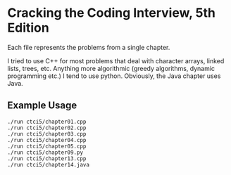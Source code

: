 # Cracking the Coding Interview, 5th Edition

Each file represents the problems from a single chapter.

I tried to use C++ for most problems that deal with character arrays, linked lists, trees, etc. Anything more algorithmic (greedy algorithms, dynamic programming etc.) I tend to use python. Obviously, the Java chapter uses Java.

## Example Usage

```
./run ctci5/chapter01.cpp
./run ctci5/chapter02.cpp
./run ctci5/chapter03.cpp
./run ctci5/chapter04.cpp
./run ctci5/chapter05.cpp
./run ctci5/chapter09.py
./run ctci5/chapter13.cpp
./run ctci5/chapter14.java
```
